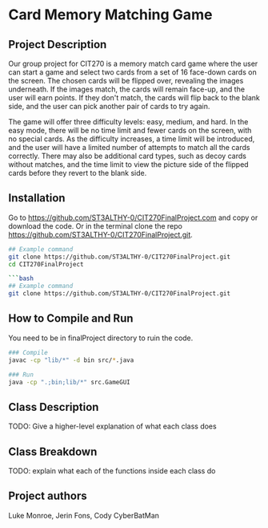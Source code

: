# Card Memory Matching Game

## Project Description
Our group project for CIT270 is a memory match card game where the user can start a game and select two cards from a set of 16 face-down cards on the screen. The chosen cards will be flipped over, revealing the images underneath. If the images match, the cards will remain face-up, and the user will earn points. If they don't match, the cards will flip back to the blank side, and the user can pick another pair of cards to try again.

The game will offer three difficulty levels: easy, medium, and hard. In the easy mode, there will be no time limit and fewer cards on the screen, with no special cards. As the difficulty increases, a time limit will be introduced, and the user will have a limited number of attempts to match all the cards correctly. There may also be additional card types, such as decoy cards without matches, and the time limit to view the picture side of the flipped cards before they revert to the blank side.



## Installation
Go to https://github.com/ST3ALTHY-0/CIT270FinalProject.com and copy or download the code.
Or in the terminal clone the repo https://github.com/ST3ALTHY-0/CIT270FinalProject.git.

```bash
## Example command
git clone https://github.com/ST3ALTHY-0/CIT270FinalProject.git
cd CIT270FinalProject

```bash
## Example command
git clone https://github.com/ST3ALTHY-0/CIT270FinalProject.git

```


## How to Compile and Run
You need to be in finalProject directory to ruin the code.

```bash
### Compile
javac -cp "lib/*" -d bin src/*.java

### Run
java -cp ".;bin;lib/*" src.GameGUI
```


## Class Description
TODO: Give a higher-level explanation of what each class does


## Class Breakdown
TODO: explain what each of the functions inside each class do



## Project authors
Luke Monroe, Jerin Fons, Cody CyberBatMan
